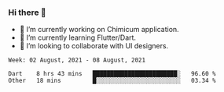### Hi there 👋

<!--
**devcat37/devcat37** is a ✨ _special_ ✨ repository because its `README.md` (this file) appears on your GitHub profile.-->


- 🔭 I’m currently working on Chimicum application.
- 🌱 I’m currently learning Flutter/Dart.
- 👯 I’m looking to collaborate with UI designers.
<!-- - 🤔 I’m looking for help with ... -->

<!--START_SECTION:waka-->
```text
Week: 02 August, 2021 - 08 August, 2021

Dart    8 hrs 43 mins   ████████████████████████░   96.60 % 
Other   18 mins         █░░░░░░░░░░░░░░░░░░░░░░░░   03.34 % 
```
<!--END_SECTION:waka-->
